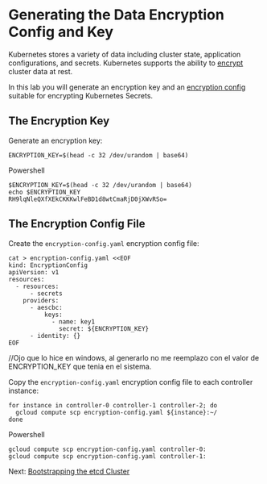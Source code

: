 # Generating the Data Encryption Config and Key

Kubernetes stores a variety of data including cluster state, application configurations, and secrets. Kubernetes supports the ability to [encrypt](https://kubernetes.io/docs/tasks/administer-cluster/encrypt-data) cluster data at rest.

In this lab you will generate an encryption key and an [encryption config](https://kubernetes.io/docs/tasks/administer-cluster/encrypt-data/#understanding-the-encryption-at-rest-configuration) suitable for encrypting Kubernetes Secrets.

## The Encryption Key

Generate an encryption key:

```
ENCRYPTION_KEY=$(head -c 32 /dev/urandom | base64)
```
Powershell

```
$ENCRYPTION_KEY=$(head -c 32 /dev/urandom | base64)
echo $ENCRYPTION_KEY
RH9lqNleQXfXEkCKKKwlFeBD1d8wtCmaRjD0jXWvRSo=
```

## The Encryption Config File

Create the `encryption-config.yaml` encryption config file:

```
cat > encryption-config.yaml <<EOF
kind: EncryptionConfig
apiVersion: v1
resources:
  - resources:
      - secrets
    providers:
      - aescbc:
          keys:
            - name: key1
              secret: ${ENCRYPTION_KEY}
      - identity: {}
EOF
```


//Ojo que lo hice en windows, al generarlo no me reemplazo con el valor de ENCRYPTION_KEY que tenia en el sistema.


Copy the `encryption-config.yaml` encryption config file to each controller instance:

```
for instance in controller-0 controller-1 controller-2; do
  gcloud compute scp encryption-config.yaml ${instance}:~/
done
```
Powershell
```
gcloud compute scp encryption-config.yaml controller-0:
gcloud compute scp encryption-config.yaml controller-1:
```


Next: [Bootstrapping the etcd Cluster](07-bootstrapping-etcd.md)
